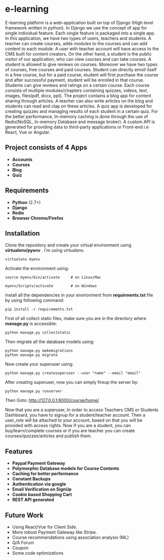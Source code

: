 # e-learning

E-learning platform is a web-application built on top of Django (High level framework written in python). In Django we use the concept of app for single individual feature. Each single feature is packaged into a single app. In this application, we have two types of users, teachers and students. A teacher can create courses, adds modules to the courses and can add content to each module. A user with teacher account will have access to the CMS built for content creators. On the other hand, a student is the public visitor of our application, who can view courses and can take courses. A student is allowed to give reviews on courses. Moreover we have two types of courses, free courses and paid courses. Student can directly enroll itself in a free course, but for a paid course, student will first purchase the course and after successful payment, student will be enrolled in that course. Students can give reviews and ratings on a certain course. Each course consists of multiple modules/chapters containing quizzes, videos, text, images, files(pdf, docx, ppt). The project contains a blog app for content sharing through articles. A teacher can also write articles on the blog and students can read and clap on these articles. A quiz app is developed for creating quizzes and managing results of each student in a certain quiz. For the better performance, In-memory caching is done through the use of Redis(NoSQL, In-memory Database and message broker). A custom API is generated for providing data to third-party applications or Front-end i.e React, Vue or Angular.

## Project consists of 4 Apps

 - **Accounts**
 - **Courses**
 - **Blog**
 - **Quiz**

## Requirements

 - **Python**  (2.7+)
 - **Django**
 - **Redis**
 - **Browser Chrome/Firefox**

## Installation
Clone the repository and create your virtual environment using **virtualenv/pyenv** . I'm using virtualenv.

    virtualenv myenv
   Activate the environment using:

	source myenv/bin/activate     # on Linux/Mac

    myenv/Scripts/activate		  # on Windows

install all the dependencies in your environment from **requirments.txt** file by using following command:

    pip install -r requirements.txt

First of all collect static files, make sure you are in the directory where **manage.py** is accessible:

    python manage.py collectstatic  
Then migrate all the database models using:

    python manage.py makemigrations
    python manage.py migrate

Now create your superuser using:

    python manage.py createsuperuser --user "name" --email "email"

After creating superuser, now you can simply fireup the server by:

    python manage.py runserver

Then Goto: http://127.0.0.1:8000/course/home/

Now that you are a superuser, In order to access Teachers CMS or Students Dashboard, you have to signup for a student/teacher account. Then a user_role will be attached to your account, based on that you will be provided with access rights. Now if you are a student, you can buy/learn/complete courses or if you are teacher you can create courses/quizzes/articles and publish them.

## Features

 - **Paypal Payment Gateway**
 - **Polymorphic Database models for Course Contents**
 - **Caching for better performance**
 - **Constant Backups**
 - **Authentication via google**
 - **Email Verification on SignUp**
 - **Cookie based Shopping Cart**
 - **REST API generated**

## Future Work

 - Using React/Vue for Client Side.
 - More robust Payment Gateway like Stripe.
 - Course recommendations using association analysis (ML)
 - Q/A Forum
 -  Coupon
 - Some code optimizations
